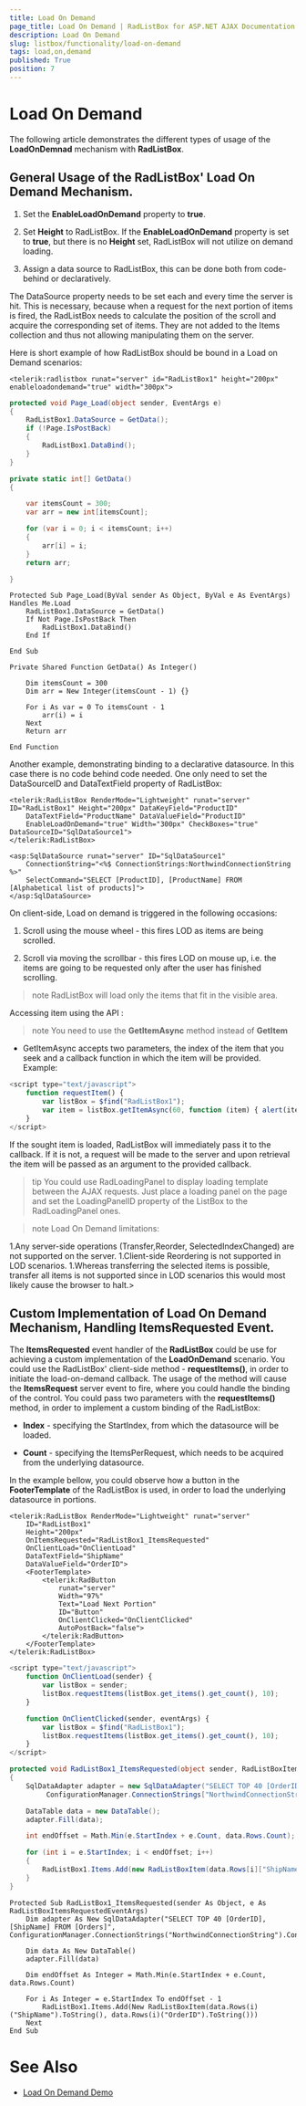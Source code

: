 ```yaml
---
title: Load On Demand
page_title: Load On Demand | RadListBox for ASP.NET AJAX Documentation
description: Load On Demand
slug: listbox/functionality/load-on-demand
tags: load,on,demand
published: True
position: 7
---
```


# Load On Demand

The following article demonstrates the different types of usage of the **LoadOnDemnad** mechanism with **RadListBox**.

## General Usage of the RadListBox' Load On Demand Mechanism.

1. Set the **EnableLoadOnDemand** property to **true**.

1. Set **Height** to RadListBox. If the **EnableLoadOnDemand** property is set to **true**, but there is no **Height** set, RadListBox will not utilize on demand loading.

1. Assign a data source to RadListBox, this can be done both from code-behind or declaratively.

The DataSource property needs to be set each and every time the server is hit. This is necessary, because when a request for the next portion of items is fired, the RadListBox needs to calculate the position of the scroll and acquire the corresponding set of items. They are not added to the Items collection and thus not allowing manipulating them on the server.

Here is short example of how RadListBox should be bound in a Load on Demand scenarios:

````ASPNET
<telerik:radlistbox runat="server" id="RadListBox1" height="200px" enableloadondemand="true" width="300px">
````

````C#	
protected void Page_Load(object sender, EventArgs e)
{
	RadListBox1.DataSource = GetData();
	if (!Page.IsPostBack)
	{
		RadListBox1.DataBind();
	}
}

private static int[] GetData()
{

	var itemsCount = 300;
	var arr = new int[itemsCount];

	for (var i = 0; i < itemsCount; i++)
	{
		arr[i] = i;
	}
	return arr;

}	
````
````VB.NET	
Protected Sub Page_Load(ByVal sender As Object, ByVal e As EventArgs) Handles Me.Load
	RadListBox1.DataSource = GetData()
	If Not Page.IsPostBack Then
		RadListBox1.DataBind()
	End If

End Sub

Private Shared Function GetData() As Integer()

	Dim itemsCount = 300
	Dim arr = New Integer(itemsCount - 1) {}

	For i As var = 0 To itemsCount - 1
		arr(i) = i
	Next
	Return arr

End Function
````

Another example, demonstrating binding to a declarative datasource. In this case there is no code behind code needed. One only need to set the DataSourceID and DataTextField property of RadListBox:

````ASPNET
<telerik:RadListBox RenderMode="Lightweight" runat="server" ID="RadListBox1" Height="200px" DataKeyField="ProductID"
	DataTextField="ProductName" DataValueField="ProductID"
	EnableLoadOnDemand="true" Width="300px" CheckBoxes="true" DataSourceID="SqlDataSource1">
</telerik:RadListBox>

<asp:SqlDataSource runat="server" ID="SqlDataSource1" 
	ConnectionString="<%$ ConnectionStrings:NorthwindConnectionString %>" 
	SelectCommand="SELECT [ProductID], [ProductName] FROM [Alphabetical list of products]">
</asp:SqlDataSource>				
````

On client-side, Load on demand is triggered in the following occasions:

1. Scroll using the mouse wheel - this fires LOD as items are being scrolled.

1. Scroll via moving the scrollbar - this fires LOD on mouse up, i.e. the items are going to be requested only after the user has finished scrolling.

>note RadListBox will load only the items that fit in the visible area.
>


Accessing item using the API :

>note You need to use the **GetItemAsync** method instead of **GetItem** 
>


* GetItemAsync accepts two parameters, the index of the item that you seek and a callback function in which the item will be provided. Example:

````JavaScript	    
<script type="text/javascript">
	function requestItem() {
		var listBox = $find("RadListBox1");
		var item = listBox.getItemAsync(60, function (item) { alert(item.get_text()); });
	}
</script>				
````

If the sought item is loaded, RadListBox will immediately pass it to the callback. If it is not, a request will be made to the server and upon retrieval the item will be passed as an argument to the provided callback.

>tip You could use RadLoadingPanel to display loading template between the AJAX requests. Just place a loading panel on the page and set the LoadingPanelID property of the ListBox to the RadLoadingPanel ones.
>


>note Load On Demand limitations:
>
1.Any server-side operations (Transfer,Reorder, SelectedIndexChanged) are not supported on the server.
1.Client-side Reordering is not supported in LOD scenarios.
1.Whereas transferring the selected items is possible, transfer all items is not supported since in LOD scenarios this would most likely cause the browser to halt.>


## Custom Implementation of Load On Demand Mechanism, Handling ItemsRequested Event.

The **ItemsRequested** event handler of the **RadListBox** could be use for achieving a custom implementation of the **LoadOnDemand** scenario. You could use the RadListBox' client-side method - **requestItems()**, in order to initiate the load-on-demand callback. The usage of the method will cause the **ItemsRequest** server event to fire, where you could handle the binding of the control. You could pass two parameters with the **requestItems()** method, in order to implement a custom binding of the RadListBox:

* **Index** - specifying the StartIndex, from which the datasource will be loaded.

* **Count** - specifying the ItemsPerRequest, which needs to be acquired from the underlying datasource.

In the example bellow, you could observe how a button in the **FooterTemplate** of the RadListBox is used, in order to load the underlying datasource in portions.

````ASPNET
<telerik:RadListBox RenderMode="Lightweight" runat="server"
	ID="RadListBox1"
	Height="200px"
	OnItemsRequested="RadListBox1_ItemsRequested"
	OnClientLoad="OnClientLoad"
	DataTextField="ShipName"
	DataValueField="OrderID">
	<FooterTemplate>
		<telerik:RadButton
			runat="server"
			Width="97%"
			Text="Load Next Portion"
			ID="Button"
			OnClientClicked="OnClientClicked"
			AutoPostBack="false">
		</telerik:RadButton>
	</FooterTemplate>
</telerik:RadListBox>
````

````JavaScript
<script type="text/javascript">
	function OnClientLoad(sender) {
		var listBox = sender;
		listBox.requestItems(listBox.get_items().get_count(), 10);
	}

	function OnClientClicked(sender, eventArgs) {
		var listBox = $find("RadListBox1");
		listBox.requestItems(listBox.get_items().get_count(), 10);
	}
</script>
````

````C#
protected void RadListBox1_ItemsRequested(object sender, RadListBoxItemsRequestedEventArgs e)
{
	SqlDataAdapter adapter = new SqlDataAdapter("SELECT TOP 40 [OrderID], [ShipName] FROM [Orders]",
		 ConfigurationManager.ConnectionStrings["NorthwindConnectionString"].ConnectionString);

	DataTable data = new DataTable();
	adapter.Fill(data);

	int endOffset = Math.Min(e.StartIndex + e.Count, data.Rows.Count);

	for (int i = e.StartIndex; i < endOffset; i++)
	{
		RadListBox1.Items.Add(new RadListBoxItem(data.Rows[i]["ShipName"].ToString(), data.Rows[i]["OrderID"].ToString()));
	}
}
````
````VB
Protected Sub RadListBox1_ItemsRequested(sender As Object, e As RadListBoxItemsRequestedEventArgs)
	Dim adapter As New SqlDataAdapter("SELECT TOP 40 [OrderID], [ShipName] FROM [Orders]", ConfigurationManager.ConnectionStrings("NorthwindConnectionString").ConnectionString)

	Dim data As New DataTable()
	adapter.Fill(data)

	Dim endOffset As Integer = Math.Min(e.StartIndex + e.Count, data.Rows.Count)

	For i As Integer = e.StartIndex To endOffset - 1
		RadListBox1.Items.Add(New RadListBoxItem(data.Rows(i)("ShipName").ToString(), data.Rows(i)("OrderID").ToString()))
	Next
End Sub
````

# See Also

 * [Load On Demand Demo](http://demos.telerik.com/aspnet-ajax/listbox/examples/functionality/loadondemand/defaultcs.aspx)
